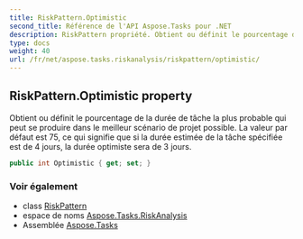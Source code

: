 ```yaml
---
title: RiskPattern.Optimistic
second_title: Référence de l'API Aspose.Tasks pour .NET
description: RiskPattern propriété. Obtient ou définit le pourcentage de la durée de tâche la plus probable qui peut se produire dans le meilleur scénario de projet possible. La valeur par défaut est 75 ce qui signifie que si la durée estimée de la tâche spécifiée est de 4 jours la durée optimiste sera de 3 jours.
type: docs
weight: 40
url: /fr/net/aspose.tasks.riskanalysis/riskpattern/optimistic/
---
```

## RiskPattern.Optimistic property

Obtient ou définit le pourcentage de la durée de tâche la plus probable qui peut se produire dans le meilleur scénario de projet possible. La valeur par défaut est 75, ce qui signifie que si la durée estimée de la tâche spécifiée est de 4 jours, la durée optimiste sera de 3 jours.

```csharp
public int Optimistic { get; set; }
```

### Voir également

* class [RiskPattern](../)
* espace de noms [Aspose.Tasks.RiskAnalysis](../../riskpattern/)
* Assemblée [Aspose.Tasks](../../../)


